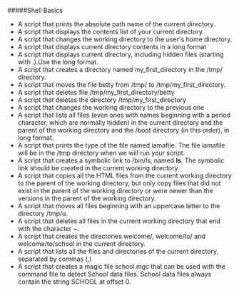 #####Shell Basics
- A script that prints the absolute path name of the current directory.
- A script that displays the contents list of your current directory.
- A script that changes the working directory to the user's home directory.
- A script that displays current directory contents in a long format
- A script that displays current directory, including hidden files (starting with .).Use the long format.
- A script that creates a directory named my_first_directory in the /tmp/ directory.
- A script that moves the file betty from /tmp/ to /tmp/my_first_directory.
- A script that deletes file /tmp/my_first_directory/betty
- A script that deletes the directory /tmp/my_first_directory
- A script that changes the working directory to the previous one
- A script that lists all files (even ones with names beginning with a period character, which are normally hidden) in the current directory and the parent of the working directory and the /boot directory (in this order), in long format.
- A script that prints the type of the file named iamafile. The file iamafile will be in the /tmp directory when we will run your script.
- A script that creates a symbolic link to /bin/ls, named __ls__. The symbolic link should be created in the current working directory.
- A script that copies all the HTML files from the current working directory to the parent of the working directory, but only copy files that did not exist in the parent of the working directory or were newer than the versions in the parent of the working directory.
- A script that moves all files beginning with an uppercase letter to the directory /tmp/u.
- A script that deletes all files in the current working directory that end with the character ~.
- A script that creates the directories welcome/, welcome/to/ and welcome/to/school in the current directory.
- A script that lists all the files and directories of the current directory, separated by commas (,)
- A script that creates a magic file school.mgc that can be used with the command file to detect School data files. School data files always contain the string SCHOOL at offset 0.
